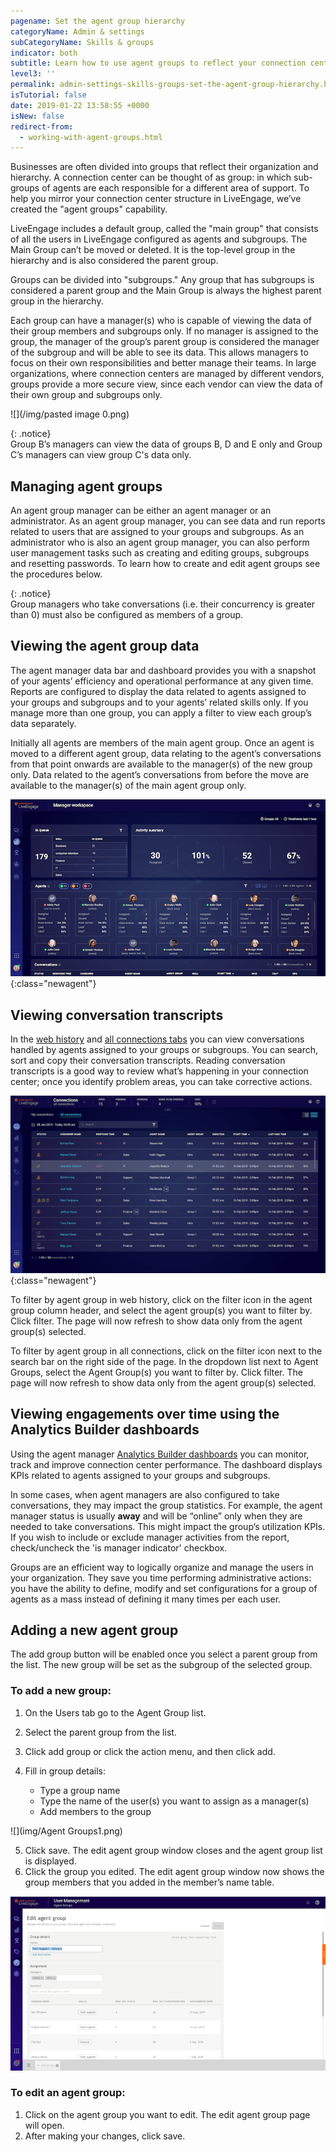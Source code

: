 ```yaml
---
pagename: Set the agent group hierarchy
categoryName: Admin & settings
subCategoryName: Skills & groups
indicator: both
subtitle: Learn how to use agent groups to reflect your connection center hierarchy
level3: ''
permalink: admin-settings-skills-groups-set-the-agent-group-hierarchy.html
isTutorial: false
date: 2019-01-22 13:58:55 +0000
isNew: false
redirect-from:
  - working-with-agent-groups.html
---
```

Businesses are often divided into groups that reflect their organization and hierarchy. A connection center can be thought of as group: in which sub-groups of agents are each responsible for a different area of support. To help you mirror your connection center structure in LiveEngage, we’ve created the "agent groups" capability.

LiveEngage includes a default group, called the "main group" that consists of all the users in LiveEngage configured as agents and subgroups. The Main Group can’t be moved or deleted. It is the top-level group in the hierarchy and is also considered the parent group.

Groups can be divided into "subgroups." Any group that has subgroups is considered a parent group and the Main Group is always the highest parent group in the hierarchy.

Each group can have a manager(s) who is capable of viewing the data of their group members and subgroups only. If no manager is assigned to the group, the manager of the group’s parent group is considered the manager of the subgroup and will be able to see its data. This allows managers to focus on their own responsibilities and better manage their teams. In large organizations, where connection centers are managed by different vendors, groups provide a more secure view, since each vendor can view the data of their own group and subgroups only.

![](/img/pasted image 0.png)

{: .notice}  
Group B’s managers can view the data of groups B, D and E only and Group C’s managers can view group C's data only.

## Managing agent groups

An agent group manager can be either an agent manager or an administrator. As an agent group manager, you can see data and run reports related to users that are assigned to your groups and subgroups. As an administrator who is also an agent group manager, you can also perform user management tasks such as creating and editing groups, subgroups and resetting passwords. To learn how to create and edit agent groups see the procedures below.

{: .notice}  
Group managers who take conversations (i.e. their concurrency is greater than 0) must also be configured as members of a group.

## Viewing the agent group data

The agent manager data bar and dashboard provides you with a snapshot of your agents’ efficiency and operational performance at any given time. Reports are configured to display the data related to agents assigned to your groups and subgroups and to your agents’ related skills only. If you manage more than one group, you can apply a filter to view each group’s data separately.

Initially all agents are members of the main agent group. Once an agent is moved to a different agent group, data relating to the agent’s conversations from that point onwards are available to the manager(s) of the new group only. Data related to the agent’s conversations from before the move are available to the manager(s) of the main agent group only.

![](img/all-connections-6.png){:class="newagent"}

## Viewing conversation transcripts

In the [web history](agent-manager-workspace-manager-tools-for-live-chat-web-history.html) and [all connections tabs](agent-manager-workspace-manager-tools-for-messaging-all-connections.html) you can view conversations handled by agents assigned to your groups or subgroups. You can search, sort and copy their conversation transcripts. Reading conversation transcripts is a good way to review what’s happening in your connection center; once you identify problem areas, you can take corrective actions.

![alt text](img/all-connections-manager-workspace.png){:class="newagent"}

To filter by agent group in web history, click on the filter icon in the agent group column header, and select the agent group(s) you want to filter by. Click filter. The page will now refresh to show data only from the agent group(s) selected.

To filter by agent group in all connections, click on the filter icon next to the search bar on the right side of the page. In the dropdown list next to Agent Groups, select the Agent Group(s) you want to filter by. Click filter. The page will now refresh to show data only from the agent group(s) selected.

## Viewing engagements over time using the Analytics Builder dashboards

Using the agent manager [Analytics Builder dashboards](data-reporting-report-builder-report-builder-overview.html#predefined-dashboards) you can monitor, track and improve connection center performance. The dashboard displays KPIs related to agents assigned to your groups and subgroups.

In some cases, when agent managers are also configured to take conversations, they may impact the group statistics. For example, the agent manager status is usually **away** and will be “online” only when they are needed to take conversations. This might impact the group’s utilization KPIs. If you wish to include or exclude manager activities from the report, check/uncheck the 'is manager indicator' checkbox.

Groups are an efficient way to logically organize and manage the users in your organization. They save you time performing administrative actions: you have the ability to define, modify and set configurations for a group of agents as a mass instead of defining it many times per each user.

## Adding a new agent group

The add group button will be enabled once you select a parent group from the list. The new group will be set as the subgroup of the selected group.

### To add a new group:

1. On the Users tab go to the Agent Group list.

2. Select the parent group from the list.

3. Click add group or click the action menu, and then click add.

4. Fill in group details:
   * Type a group name
   * Type the name of the user(s) you want to assign as a manager(s)
   * Add members to the group

![](img/Agent Groups1.png)

5. Click save. The edit agent group window closes and the agent group list is displayed.
6. Click the group you edited. The edit agent group window now shows the group members that you added in the member’s name table.

![](img/Agentgroups2.png)

### To edit an agent group:

1. Click on the agent group you want to edit. The edit agent group page will open.
2. After making your changes, click save.
